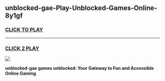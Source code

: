 
## unblocked-gae-Play-Unblocked-Games-Online-8y1gf
<h3>
<a href="https://premium76.site?title=unblocked-gae&ref=25A">CLICK TO PLAY</a></h3>
<hr>

<h3>
<a href="https://premium76.site?title=unblocked-gae&ref=25A">CLICK 2 PLAY</a>
  
</h3>

<a href="https://premium76.site?title=unblocked-gae&ref=25A"><img src="https://clearcache.store/games.png"></a>


**unblocked-gae games unblocked: Your Gateway to Fun and Accessible Online Gaming**
